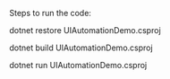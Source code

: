 Steps to run the code:

dotnet restore UIAutomationDemo.csproj

dotnet build UIAutomationDemo.csproj

dotnet run UIAutomationDemo.csproj

